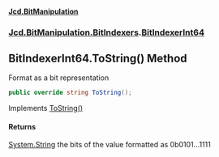 #### [Jcd.BitManipulation](index.md 'index')
### [Jcd.BitManipulation.BitIndexers](Jcd.BitManipulation.BitIndexers.md 'Jcd.BitManipulation.BitIndexers').[BitIndexerInt64](Jcd.BitManipulation.BitIndexers.BitIndexerInt64.md 'Jcd.BitManipulation.BitIndexers.BitIndexerInt64')

## BitIndexerInt64.ToString() Method

Format as a bit representation

```csharp
public override string ToString();
```

Implements [ToString()](Jcd.BitManipulation.BitIndexers.IBitIndexer.ToString().md 'Jcd.BitManipulation.BitIndexers.IBitIndexer.ToString()')

#### Returns

[System.String](https://docs.microsoft.com/en-us/dotnet/api/System.String 'System.String')
the bits of the value formatted as 0b0101...1111